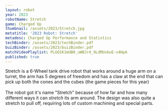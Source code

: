 ```yaml
---
layout: robot
year: 2023
robotName: Stretch
game: Charged Up
thumbnail: /assets/2023/Stretch.jpg
metatitle: '2023 Robot: Stretch'
metadesc: Charged Up Performance and Statistics
techBinder: /assets/2023/techBinder.pdf
buizBinder: /assets/2023/buizBinder.pdf
matchVideoPlaylist: PLGO1K1mUB0_uWBJrd_9LdMUxbuE-v4HpA
published: true
---
```


Stretch is a 6-Wheel tank drive robot that works around a huge arm on a turret, the arm has 5 degrees of freedom and has a claw at the end that can pick up both the cones and the cubes (the game pieces for this year)\
\
The robot got it's name "Stretch" because of how far and how many different ways it can *stretch* its arm around.  The design was also quite a stretch to pull off, requiring lots of custom machining and special parts.
